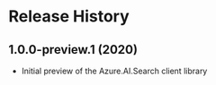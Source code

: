 # Release History

## 1.0.0-preview.1 (2020)

- Initial preview of the Azure.AI.Search client library
